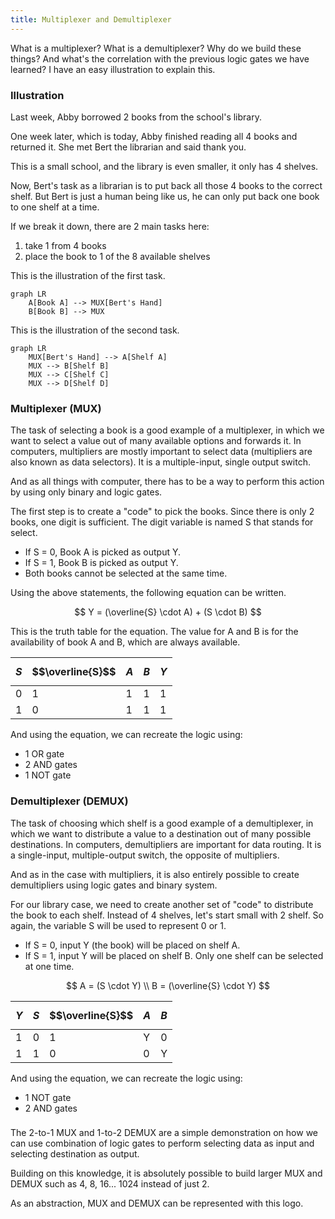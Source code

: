 ```yaml
---
title: Multiplexer and Demultiplexer
---
```


What is a multiplexer? What is a demultiplexer? Why do we build these things? And what's the correlation with the previous logic gates we have learned? I have an easy illustration to explain this.

### Illustration

Last week, Abby borrowed 2 books from the school's library.

One week later, which is today, Abby finished reading all 4 books and returned it. She met Bert the librarian and said thank you.

This is a small school, and the library is even smaller, it only has 4 shelves.

Now, Bert's task as a librarian is to put back all those 4 books to the correct shelf. But Bert is just a human being like us, he can only put back one book to one shelf at a time.

If we break it down, there are 2 main tasks here:
1. take 1 from 4 books
2. place the book to 1 of the 8 available shelves

This is the illustration of the first task.
```mermaid
graph LR
    A[Book A] --> MUX[Bert's Hand]
    B[Book B] --> MUX
```


This is the illustration of the second task.
```mermaid
graph LR
    MUX[Bert's Hand] --> A[Shelf A]
    MUX --> B[Shelf B]
    MUX --> C[Shelf C]
    MUX --> D[Shelf D]

```

### Multiplexer (MUX)

The task of selecting a book is a good example of a multiplexer, in which we want to select a value out of many available options and forwards it. In computers, multipliers are mostly important to select data (multipliers are also known as data selectors). It is a multiple-input, single output switch.

And as all things with computer, there has to be a way to perform this action by using only binary and logic gates.

The first step is to create a "code" to pick the books. Since there is only 2 books, one digit is sufficient. The digit variable is named S that stands for select.
- If S = 0, Book A is picked as output Y. 
- If S = 1, Book B is picked as output Y.
- Both books cannot be selected at the same time.

Using the above statements, the following equation can be written.

$$
Y = (\overline{S} \cdot A) + (S \cdot B)
$$

This is the truth table for the equation. The value for A and B is for the availability of book A and B, which are always available.

| $$S$$ | $$\overline{S}$$ | $$A$$ | $$B$$ | $$Y$$ |
|---|-------|---|---|---|
| 0 |   1   | 1 | 1 | 1 |
| 1 |   0   | 1 | 1 | 1 |

And using the equation, we can recreate the logic using:
- 1 OR gate
- 2 AND gates
- 1 NOT gate

### Demultiplexer (DEMUX)
The task of choosing which shelf is a good example of a demultiplexer, in which we want to distribute a value to a destination out of many possible destinations. In computers, demultipliers are important for data routing. It is a single-input, multiple-output switch, the opposite of multipliers.

And as in the case with multipliers, it is also entirely possible to create demultipliers using logic gates and binary system.

For our library case, we need to create another set of "code" to distribute the book to each shelf. Instead of 4 shelves, let's start small with 2 shelf. So again, the variable S will be used to represent 0 or 1.

- If S = 0, input Y (the book) will be placed on shelf A.
- If S = 1, input Y will be placed on shelf B.
Only one shelf can be selected at one time.

$$
A = (S \cdot Y)  \\
B = (\overline{S} \cdot Y)
$$


|$$Y$$| $$S$$ | $$\overline{S}$$ | $$A$$ | $$B$$ |
|---|---|-------|---|---|
|1| 0 |   1   | Y | 0 | 
|1| 1 |   0   | 0 | Y | 

And using the equation, we can recreate the logic using:
- 1 NOT gate
- 2 AND gates

### 

The 2-to-1 MUX and 1-to-2 DEMUX are a simple demonstration on how we can use combination of logic gates to perform selecting data as input and selecting destination as output.

Building on this knowledge, it is absolutely possible to build larger MUX and DEMUX such as 4, 8, 16... 1024 instead of just 2.

As an abstraction, MUX and DEMUX can be represented with this logo.